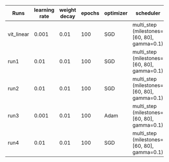 | Runs    | learning rate | weight decay | epochs | optimizer | scheduler | momentum | net class  | batch size | best val accruacy | best epoch |
| -------- | ------- | ------- | ------- | ------- | --------------- | ------- | -------| ------ | ------- | ------- |
| vit_linear  |  0.001   | 0.01 | 100 | SGD | multi_step (milestones=[60, 80], gamma=0.1) | 0.99 | VitLinear | 32 | 0.87 | 71 |
| run1 |  0.01   | 0.01 | 100 | SGD | multi_step (milestones=[60, 80], gamma=0.1) | 0.99 | VitLinear |  32 | 0.86625 | 71 |
| run2 |  0.01   | 0.01 | 100 | SGD | multi_step (milestones=[60, 80], gamma=0.1) | 0.99 | VitLinear |  64 | 0.8713 | 71 |
| run3 |  0.001   | 0.01 | 100 | Adam | multi_step (milestones=[60, 80], gamma=0.1) | 0.99 | VitLinear | 64 | 0.870192 | 71 |
| run4 |  0.01   | 0.01 | 100 | SGD | multi_step (milestones=[60, 80], gamma=0.1) | 0.99 | VPT-Deep| 32 | 0.9225 | 69 |